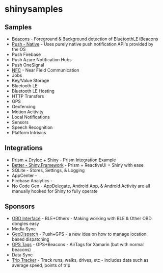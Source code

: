 # shinysamples
 
## Samples
* [Beacons](beacons) - Foreground & Background detection of BluetoothLE iBeacons
* [Push - Native](Push-Native) - Uses purely native push notification API's provided by the OS
* Push Firebase
* Push Azure Notification Hubs
* Push OneSignal
* [NFC](Nfc) - Near Field Communication
* Jobs
* Key/Value Storage
* Bluetooth LE
* Bluetooth LE Hosting
* HTTP Transfers
* GPS 
* Geofencing
* Motion Acitivity
* Local Notifications
* Sensors
* Speech Recognition
* Platform Intrisics

## Integrations
* [Prism + DryIoc + Shiny](Prism-Integration) - Prism Integration Example
* [Better - Shiny.Framework](Prism-RXUI-Best-Integration) - Prism + ReactiveUI + Shiny with ease
* SQLite - Stores, Settings, & Logging
* AppCenter - 
* Firebase Analytics -
* No Code Gen - AppDelegate, Android App, & Android Activity are all manually hooked for Shiny to fully operate

## Sponsors
* [OBD Interface](obd) - BLE+Others - Making working with BLE & Other OBD dongles easy
* Media Sync
* [GeoDispatch](geodispatch) - Push+GPS - a new idea on how to manage location based dispatching
* [GPS Tags](gpstags) - GPS+Beacons - AirTags for Xamarin (but with normal beacons)
* Data Sync
* [Trip Tracker](triptrack) - Track runs, walks, drives, etc - includes data such as average speed, points of trip